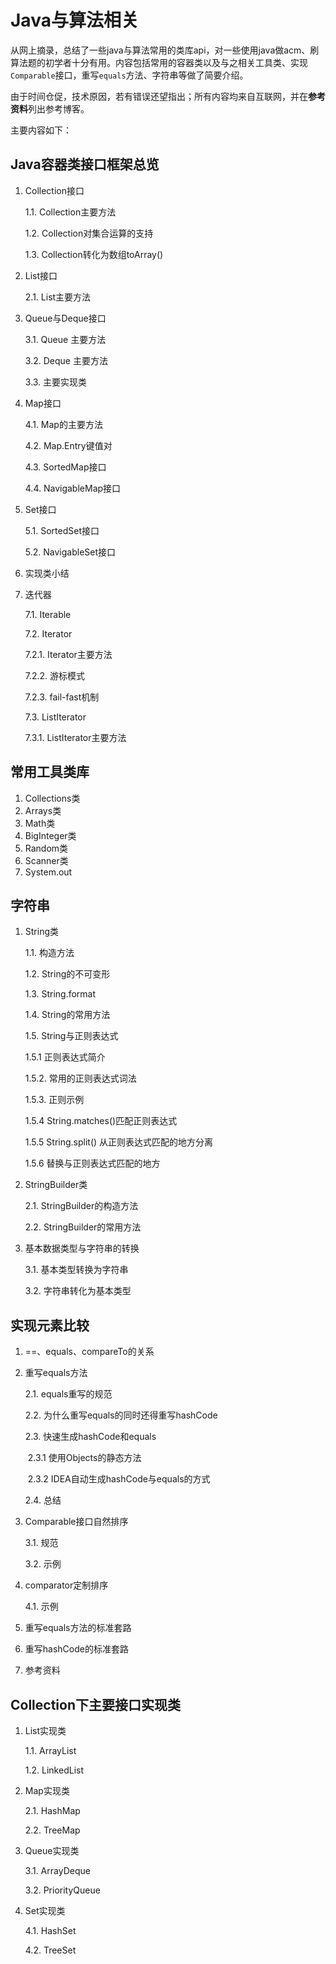 # Java与算法相关

从网上摘录，总结了一些java与算法常用的类库api，对一些使用java做acm、刷算法题的初学者十分有用。内容包括常用的容器类以及与之相关工具类、实现`Comparable`接口，重写`equals`方法、字符串等做了简要介绍。

由于时间仓促，技术原因，若有错误还望指出；所有内容均来自互联网，并在**参考资料**列出参考博客。

主要内容如下：

## Java容器类接口框架总览

1. Collection接口 

   1.1. Collection主要方法 

   1.2. Collection对集合运算的支持 

   1.3. Collection转化为数组toArray() 

2. List接口 

   2.1. List主要方法 

3. Queue与Deque接口

   3.1. Queue 主要方法 

   3.2. Deque 主要方法

   3.3. 主要实现类

4. Map接口 

   4.1. Map的主要方法 

   4.2. Map.Entry键值对 

   4.3. SortedMap接口 

   4.4. NavigableMap接口

5. Set接口

   5.1. SortedSet接口 

   5.2. NavigableSet接口

6. 实现类小结

7. 迭代器

   7.1. Iterable

    7.2. Iterator  

      7.2.1. Iterator主要方法

      7.2.2. 游标模式

      7.2.3. fail-fast机制 

   7.3. ListIterator 

      7.3.1. ListIterator主要方法 

## 常用工具类库

1. Collections类 
2. Arrays类 
3. Math类 
4. BigInteger类 
5. Random类 
6. Scanner类 
7. System.out

## 字符串

1. String类 

   1.1. 构造方法

   1.2. String的不可变形 

   1.3. String.format 

   1.4. String的常用方法 

   1.5. String与正则表达式

      1.5.1 正则表达式简介

      1.5.2. 常用的正则表达式词法  

      1.5.3. 正则示例       

      1.5.4 String.matches()匹配正则表达式 

      1.5.5 String.split() 从正则表达式匹配的地方分离

      1.5.6 替换与正则表达式匹配的地方

2. StringBuilder类 

   2.1. StringBuilder的构造方法

   2.2. StringBuilder的常用方法

3. 基本数据类型与字符串的转换

   3.1. 基本类型转换为字符串

   3.2. 字符串转化为基本类型

## 实现元素比较

1. ==、equals、compareTo的关系

2. 重写equals方法 

   2.1. equals重写的规范

   2.2. 为什么重写equals的同时还得重写hashCode

   2.3. 快速生成hashCode和equals

   ​	2.3.1 使用Objects的静态方法

   ​	 2.3.2 IDEA自动生成hashCode与equals的方式

   2.4. 总结

3. Comparable接口自然排序

   3.1. 规范

   3.2. 示例

4. comparator定制排序 

   4.1. 示例

5. 重写equals方法的标准套路 

6. 重写hashCode的标准套路

7. 参考资料

## Collection下主要接口实现类

1. List实现类

   1.1. ArrayList

   1.2. LinkedList

2. Map实现类

   2.1. HashMap

   2.2. TreeMap

3. Queue实现类

   3.1. ArrayDeque

   3.2. PriorityQueue 

4. Set实现类

   4.1. HashSet

   4.2. TreeSet
